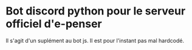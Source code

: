 # Bot discord python pour le serveur officiel d'e-penser
Il s'agit d'un suplément au bot js.
Il est pour l'instant pas mal hardcodé.

